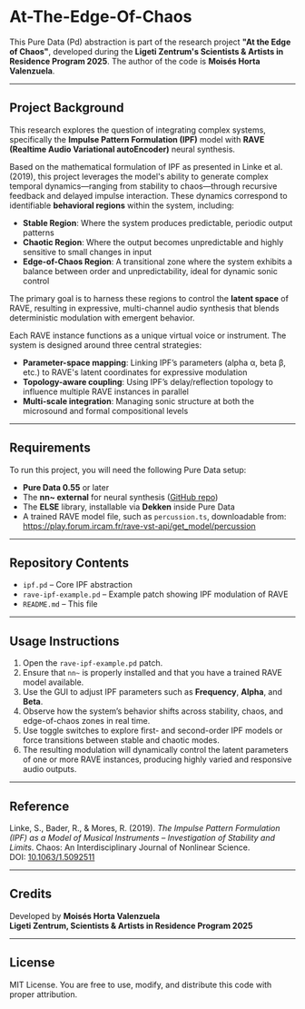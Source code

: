 # At-The-Edge-Of-Chaos

This Pure Data (Pd) abstraction is part of the research project **"At the Edge of Chaos"**, developed during the **Ligeti Zentrum's Scientists & Artists in Residence Program 2025**. The author of the code is **Moisés Horta Valenzuela**.

---

## Project Background

This research explores the question of integrating complex systems, specifically the **Impulse Pattern Formulation (IPF)** model with **RAVE (Realtime Audio Variational autoEncoder)** neural synthesis. 

Based on the mathematical formulation of IPF as presented in Linke et al. (2019), this project leverages the model's ability to generate complex temporal dynamics—ranging from stability to chaos—through recursive feedback and delayed impulse interaction. These dynamics correspond to identifiable **behavioral regions** within the system, including:

- **Stable Region**: Where the system produces predictable, periodic output patterns
- **Chaotic Region**: Where the output becomes unpredictable and highly sensitive to small changes in input
- **Edge-of-Chaos Region**: A transitional zone where the system exhibits a balance between order and unpredictability, ideal for dynamic sonic control

The primary goal is to harness these regions to control the **latent space** of RAVE, resulting in expressive, multi-channel audio synthesis that blends deterministic modulation with emergent behavior.

Each RAVE instance functions as a unique virtual voice or instrument. The system is designed around three central strategies:

- **Parameter-space mapping**: Linking IPF’s parameters (alpha α, beta β, etc.) to RAVE's latent coordinates for expressive modulation
- **Topology-aware coupling**: Using IPF’s delay/reflection topology to influence multiple RAVE instances in parallel
- **Multi-scale integration**: Managing sonic structure at both the microsound and formal compositional levels

---

## Requirements

To run this project, you will need the following Pure Data setup:

- **Pure Data 0.55** or later  
- The **nn~ external** for neural synthesis ([GitHub repo](https://github.com/acids-ircam/nn_tilde))  
- The **ELSE** library, installable via **Dekken** inside Pure Data  
- A trained RAVE model file, such as `percussion.ts`, downloadable from:  
  https://play.forum.ircam.fr/rave-vst-api/get_model/percussion

---

## Repository Contents

- `ipf.pd` – Core IPF abstraction  
- `rave-ipf-example.pd` – Example patch showing IPF modulation of RAVE  
- `README.md` – This file  

---

## Usage Instructions

1. Open the `rave-ipf-example.pd` patch.
2. Ensure that `nn~` is properly installed and that you have a trained RAVE model available.
3. Use the GUI to adjust IPF parameters such as **Frequency**, **Alpha**, and **Beta**.
4. Observe how the system’s behavior shifts across stability, chaos, and edge-of-chaos zones in real time.
5. Use toggle switches to explore first- and second-order IPF models or force transitions between stable and chaotic modes.
6. The resulting modulation will dynamically control the latent parameters of one or more RAVE instances, producing highly varied and responsive audio outputs.

---

## Reference

Linke, S., Bader, R., & Mores, R. (2019). *The Impulse Pattern Formulation (IPF) as a Model of Musical Instruments – Investigation of Stability and Limits*. Chaos: An Interdisciplinary Journal of Nonlinear Science.  
DOI: [10.1063/1.5092511](https://doi.org/10.1063/1.5092511)

---

## Credits

Developed by **Moisés Horta Valenzuela**  
**Ligeti Zentrum, Scientists & Artists in Residence Program 2025**

---

## License

MIT License. You are free to use, modify, and distribute this code with proper attribution.